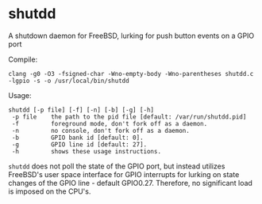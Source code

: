 # shutdd
A shutdown daemon for FreeBSD, lurking for push button events on a GPIO port

Compile:

    clang -g0 -O3 -fsigned-char -Wno-empty-body -Wno-parentheses shutdd.c -lgpio -s -o /usr/local/bin/shutdd

Usage:

    shutdd [-p file] [-f] [-n] [-b] [-g] [-h]  
     -p file    the path to the pid file [default: /var/run/shutdd.pid]  
     -f         foreground mode, don't fork off as a daemon.  
     -n         no console, don't fork off as a daemon.  
     -b         GPIO bank id [default: 0].  
     -g         GPIO line id [default: 27].  
     -h         shows these usage instructions.  

`shutdd` does not poll the state of the GPIO port, but instead utilizes FreeBSD's user space interface for GPIO interrupts for lurking on state changes of the GPIO line - default GPIO0.27. Therefore, no significant load is imposed on the CPU's.
